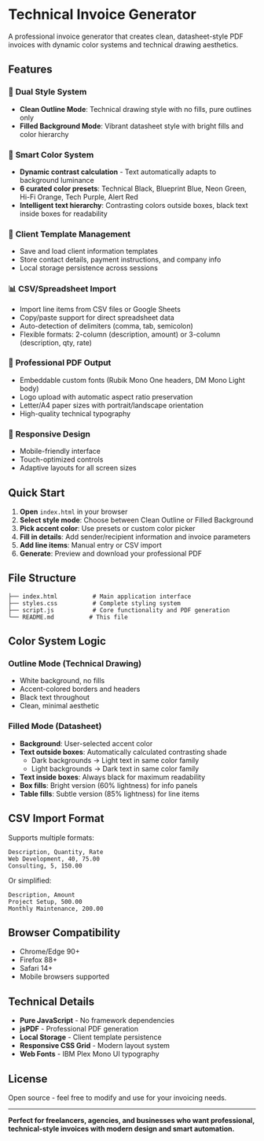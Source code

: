 # Technical Invoice Generator

A professional invoice generator that creates clean, datasheet-style PDF invoices with dynamic color systems and technical drawing aesthetics.

## Features

### 🎨 **Dual Style System**
- **Clean Outline Mode**: Technical drawing style with no fills, pure outlines only
- **Filled Background Mode**: Vibrant datasheet style with bright fills and color hierarchy

### 🌈 **Smart Color System**
- **Dynamic contrast calculation** - Text automatically adapts to background luminance
- **6 curated color presets**: Technical Black, Blueprint Blue, Neon Green, Hi-Fi Orange, Tech Purple, Alert Red
- **Intelligent text hierarchy**: Contrasting colors outside boxes, black text inside boxes for readability

### 👥 **Client Template Management**
- Save and load client information templates
- Store contact details, payment instructions, and company info
- Local storage persistence across sessions

### 📊 **CSV/Spreadsheet Import**
- Import line items from CSV files or Google Sheets
- Copy/paste support for direct spreadsheet data
- Auto-detection of delimiters (comma, tab, semicolon)
- Flexible formats: 2-column (description, amount) or 3-column (description, qty, rate)

### 📄 **Professional PDF Output**
- Embeddable custom fonts (Rubik Mono One headers, DM Mono Light body)
- Logo upload with automatic aspect ratio preservation
- Letter/A4 paper sizes with portrait/landscape orientation
- High-quality technical typography

### 📱 **Responsive Design**
- Mobile-friendly interface
- Touch-optimized controls
- Adaptive layouts for all screen sizes

## Quick Start

1. **Open** `index.html` in your browser
2. **Select style mode**: Choose between Clean Outline or Filled Background
3. **Pick accent color**: Use presets or custom color picker
4. **Fill in details**: Add sender/recipient information and invoice parameters
5. **Add line items**: Manual entry or CSV import
6. **Generate**: Preview and download your professional PDF

## File Structure

```
├── index.html          # Main application interface
├── styles.css          # Complete styling system
├── script.js           # Core functionality and PDF generation
└── README.md          # This file
```

## Color System Logic

### Outline Mode (Technical Drawing)
- White background, no fills
- Accent-colored borders and headers
- Black text throughout
- Clean, minimal aesthetic

### Filled Mode (Datasheet)
- **Background**: User-selected accent color
- **Text outside boxes**: Automatically calculated contrasting shade
  - Dark backgrounds → Light text in same color family
  - Light backgrounds → Dark text in same color family
- **Text inside boxes**: Always black for maximum readability
- **Box fills**: Bright version (60% lightness) for info panels
- **Table fills**: Subtle version (85% lightness) for line items

## CSV Import Format

Supports multiple formats:
```csv
Description, Quantity, Rate
Web Development, 40, 75.00
Consulting, 5, 150.00
```

Or simplified:
```csv
Description, Amount
Project Setup, 500.00
Monthly Maintenance, 200.00
```

## Browser Compatibility

- Chrome/Edge 90+
- Firefox 88+
- Safari 14+
- Mobile browsers supported

## Technical Details

- **Pure JavaScript** - No framework dependencies
- **jsPDF** - Professional PDF generation
- **Local Storage** - Client template persistence
- **Responsive CSS Grid** - Modern layout system
- **Web Fonts** - IBM Plex Mono UI typography

## License

Open source - feel free to modify and use for your invoicing needs.

---

**Perfect for freelancers, agencies, and businesses who want professional, technical-style invoices with modern design and smart automation.**